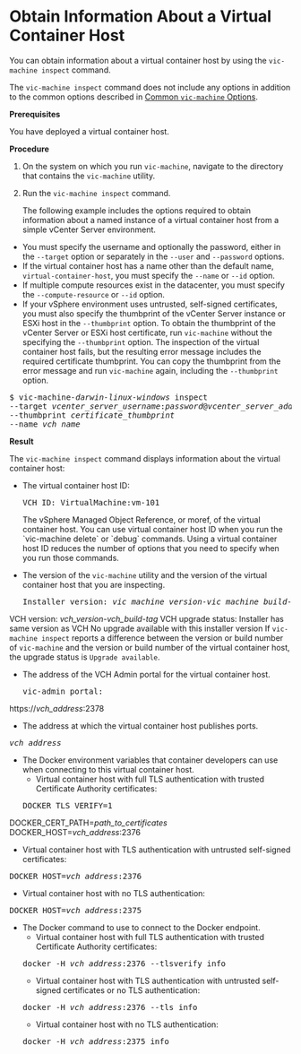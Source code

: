 # Obtain Information About a Virtual Container Host #

You can obtain information about a virtual container host by using the `vic-machine inspect` command.

The `vic-machine inspect` command does not include any options in addition to the common options described in [Common `vic-machine` Options](common_vic_options.md).

**Prerequisites**

You have deployed a virtual container host.

**Procedure**

1. On the system on which you run `vic-machine`, navigate to the directory that contains the `vic-machine` utility.
2. Run the `vic-machine inspect` command. 

   The following example includes the options required to obtain information about a named instance of a virtual container host from a simple  vCenter Server environment. 

  - You must specify the username and optionally the password, either in the `--target` option or separately in the `--user` and `--password` options. 
  - If the virtual container host has a name other than the default name, `virtual-container-host`, you must specify the `--name` or `--id` option. 
  - If multiple compute resources exist in the datacenter, you must specify the `--compute-resource` or `--id` option.
  - If your vSphere environment uses untrusted, self-signed certificates, you must also specify the thumbprint of the vCenter Server instance or ESXi host in the `--thumbprint` option. To obtain the thumbprint of the vCenter Server or ESXi host certificate, run `vic-machine` without the specifying the `--thumbprint` option. The inspection of the virtual container host fails, but the resulting error message includes the required certificate thumbprint. You can copy the thumbprint from the error message and run `vic-machine` again, including the `--thumbprint` option.

   <pre>$ vic-machine<i>-darwin</i><i>-linux</i><i>-windows</i> inspect
--target <i>vcenter_server_username</i>:<i>password</i>@<i>vcenter_server_address</i>
--thumbprint <i>certificate_thumbprint</i>
--name <i>vch_name</i></pre>

**Result**

The `vic-machine inspect` command displays information about the virtual container host:

- The virtual container host ID:
  
  <pre>VCH ID: VirtualMachine:vm-101</pre> The vSphere Managed Object Reference, or moref, of the virtual container host. You can use virtual container host ID when you run the `vic-machine delete` or `debug` commands. Using a virtual container host ID reduces the number of options that you need to specify when you run those commands.
- The version of the `vic-machine` utility and the version of the virtual container host that you are inspecting.
  <pre>Installer version: <i>vic_machine_version</i>-<i>vic_machine_build</i>-<i>tag</i>
VCH version: <i>vch_version</i>-<i>vch_build</i>-<i>tag</i>
VCH upgrade status: 
Installer has same version as VCH
No upgrade available with this installer version</pre>
  If `vic-machine inspect` reports a difference between the version or build number of `vic-machine` and the version or build number of the virtual container host, the upgrade status is `Upgrade available`. 
- The address of the VCH Admin portal for the virtual container host.
  
  <pre>vic-admin portal:
https://<i>vch_address</i>:2378</pre>

- The address at which the virtual container host publishes ports.
<pre><i>vch_address</i></pre>
- The Docker environment variables that container developers can use when connecting to this virtual container host.
  - Virtual container host with full TLS authentication with trusted Certificate Authority certificates:
  <pre>DOCKER_TLS_VERIFY=1 
DOCKER_CERT_PATH=<i>path_to_certificates</i>
DOCKER_HOST=<i>vch_address</i>:2376</pre>
  - Virtual container host with TLS authentication with untrusted self-signed certificates:
  <pre>
DOCKER_HOST=<i>vch_address</i>:2376</pre>
  - Virtual container host with no TLS authentication:
  <pre>DOCKER_HOST=<i>vch_address</i>:2375</pre>
- The Docker command to use to connect to the Docker endpoint.
  - Virtual container host with full TLS authentication with trusted Certificate Authority certificates:
  <pre>docker -H <i>vch_address</i>:2376 --tlsverify info</pre>
  - Virtual container host with TLS authentication with untrusted self-signed certificates or no TLS authentication:
  <pre>docker -H <i>vch_address</i>:2376 --tls info</pre>
  - Virtual container host with no TLS authentication:
  <pre>docker -H <i>vch_address</i>:2375 info</pre>